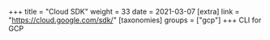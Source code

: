 +++
title = "Cloud SDK"
weight = 33
date = 2021-03-07
[extra]
link = "https://cloud.google.com/sdk/"
[taxonomies]
groups = ["gcp"]
+++
CLI for GCP

